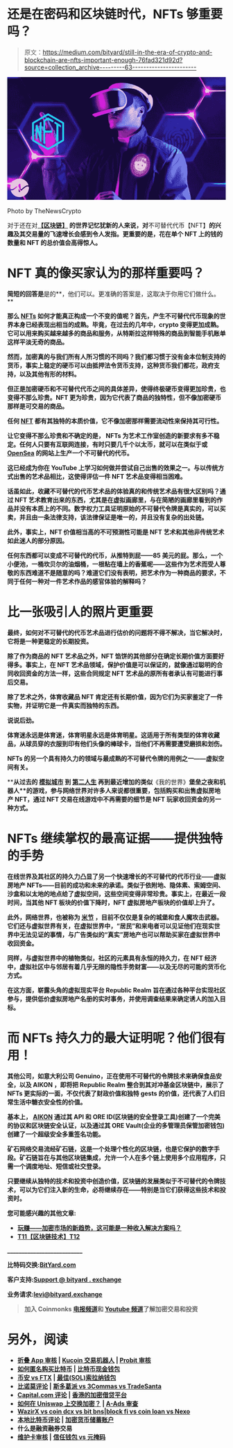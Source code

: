 # 还是在密码和区块链时代，NFTs 够重要吗？

> 原文：<https://medium.com/bityard/still-in-the-era-of-crypto-and-blockchain-are-nfts-important-enough-76fad321d92d?source=collection_archive---------63----------------------->

![](img/c64fc377a82d76c6bcbfa6c355a035f3.png)

Photo by TheNewsCrypto

对于还在对[](/bityard/making-sense-of-cryptocurrency-and-blockchain-technology-17fac92a3a5c)**[**【区块链】**](/bityard/the-blockchain-technology-3f7385ad55d4) 的世界记忆犹新的人来说，对**不可替代代币【NFT】**的兴趣及其交易量的飞速增长会感到令人发指。更重要的是，花在单个 NFT 上的钱的数量和 NFT 的总价值会高得惊人。**

# **NFT 真的像买家认为的那样重要吗？**

**简短的回答是**是的**，他们可以。更准确的答案是，这取决于你用它们做什么。**

**那么 [**NFTs**](https://coinmarketcap.com/alexandria/article/what-is-a-non-fungible-token-nft) 如何才能真正构成一个不变的值呢？首先，产生不可替代代币现象的世界本身已经表现出相当的成熟。毕竟，在过去的几年中，crypto 变得更加成熟。它可以用来购买越来越多的商品和服务，从特斯拉这样特殊的商品到智能手机账单这样平淡无奇的商品。**

**然而，加密真的与我们所有人所习惯的不同吗？我们都习惯于没有金本位制支持的货币，事实上稳定的硬币可以由抵押法令货币支持，这种货币我们都花，政府支持，以及其他有形的材料。**

**但正是加密硬币和不可替代代币之间的具体差异，使得终极硬币变得更加珍贵，也变得不那么珍贵。NFT 更为珍贵，因为它代表了商品的独特性，但不像加密硬币那样是可交易的商品。**

**任何 [**NFT**](https://coinmarketcap.com/alexandria/article/what-is-a-non-fungible-token-nft) 都有其独特的本质价值，它不像加密那样需要流动性来保持其可行性。**

**让它变得不那么珍贵和不确定的是， **NFTs** 为艺术工作室创造的新要求有多不稳定。任何人只要有互联网连接，有时只要几千个以太币，就可以在类似于[](https://rarible.com/)**或 [**OpenSea**](https://opensea.io/) 的网站上生产一个不可替代的代币。****

****这已经成为你在 YouTube 上学习如何做并尝试自己出售的效果之一。与以传统方式出售的艺术品相比，这使得评估一件 NFT 艺术品变得相当困难。****

****话虽如此，收藏不可替代的代币艺术品的体验真的和传统艺术品有很大区别吗？通过 NFT 艺术教育出来的东西，尤其是在虚拟画廊里，与在简陋的画廊里看到的作品并没有本质上的不同。数字权力工具证明原始的**不可替代令牌**是真实的，可以买卖，并且由一条法律支持，该法律保证是唯一的，并且没有复杂的出处链。****

****此外，事实上，NFT 价值相当高的不可预测性可能是 NFT 艺术和其他非传统艺术如此迷人的部分原因。****

****任何东西都可以变成不可替代的代币，从推特到屁——85 美元的屁。那么，一个小便池，一桶坎贝尔的油烟桶，一根粘在墙上的香蕉呢——这些作为艺术而受人尊敬的东西难道不是随意的吗？难道它们没有表明，把艺术作为一种商品的要求，不同于任何一种对一件艺术作品的感官体验的解释吗？****

# ****比一张吸引人的照片更重要****

****最终，如何对不可替代的代币艺术品进行估价的问题将不得不解决，当它解决时，它将是一种更稳定的长期投资。****

****除了作为商品的 NFT 艺术品之外，NFT 馅饼的其他部分在确定长期价值方面要好得多。事实上，在 NFT 艺术品领域，保护价值是可以保证的，就像通过聪明的合同收回资金的方法一样，这些合同规定 NFT 艺术品的原所有者承认有可能进行事后交易。****

****除了艺术之外，体育收藏品 NFT 肯定还有长期价值，因为它们为买家鉴定了一件实物，并证明它是一件真实而独特的东西。****

******说说后劲。******

****体育迷永远是体育迷，体育明星永远是体育明星。这适用于所有类型的体育收藏品，从球员穿的衣服到印有他们头像的棒球卡，当他们不再需要遭受磨损和划伤。****

****NFTs 的另一个具有持久力的领域与最成熟的不可替代令牌的用例之一——虚拟空间有关。****

****从过去的 [**模拟城市**](https://www.ea.com/games/simcity) 到 [**第二人生**](https://secondlife.com/) 再到最近增加的类似**《我的世界》****堡垒之夜**和**机器人**的游戏，参与网络世界对许多人来说都很重要，包括购买和出售虚拟房地产 NFT，通过 NFT 交易在线游戏中不再需要的细节是 NFT 玩家收回资金的另一种方式。****

# ****NFTs 继续掌权的最高证据——提供独特的手势****

****在线世界及其社区的持久力凸显了另一个快速增长的不可替代的代币行业——虚拟房地产 NFTs——目前的成功和未来的承诺。类似于**依附地**、**隐体素**、**索姆空间**、**沙盒**和**以太地**的地点给了虚拟空间，这些空间变得非常珍贵。事实上，在最近一段时间，当其他 NFT 板块的价值下降时，NFT 虚拟房地产板块的价值却上升了。****

****此外，网络世界，也被称为 [**米节**](/bityard/metaverse-explained-cf0a0258224?source=your_stories_page----------------------------------------) ，目前不仅仅是复杂的城堡和食人魔攻击武器。它们还与虚拟世界有关，在虚拟世界中，“居民”和来电者可以见证他们在现实世界中无法见证的事情，与广告类似的“真实”房地产也可以帮助买家在虚拟世界中收回资金。****

****同样，与虚拟世界中的植物类似，社区的元素具有永恒的持久力，在 NFT 经济中，虚拟社区中与邻居有着几乎无限的隐性手势财富——以及无尽的可能的货币化方式。****

****在这方面，崭露头角的虚拟现实平台 Republic Realm 旨在通过各种平台实现社区参与，提供低价虚拟房地产名册的实时事务，并使用调查结果来确定诱人的加入目标。****

# ****而 NFTs 持久力的最大证明呢？他们很有用！****

****其他公司，如意大利公司 Genuino，正在使用不可替代的令牌技术来确保食品安全，以及 **AIKON** ，即将把 Republic Realm 整合到其对冲基金区块链中，展示了 NFTs 更实际的一面，不仅代表了财政价值和独特 gests 的价值，还代表了人们日常生活中糖衣安全性的价值。****

****基本上， [**AIKON**](https://aikon.com/?amp=1) 通过其 API 和 ORE ID(区块链的安全登录工具)创建了一个完美的协议和区块链安全认证，以及通过其 ORE Vault(企业的多管理员保管加密钱包)创建了一个超级安全多重签名功能。****

****矿石网络交易流经矿石链，这是一个处理个性化的区块链，也是它保护的数字手段。矿石链旨在与其他区块链集成，允许一个人在多个链上使用多个应用程序，只需一个调度地址、短信或社交登录。****

****只要继续从独特的技术和投资中创造价值，区块链的发展类似于不可替代的令牌技术，可以为它们注入新的生命，必将继续存在——特别是当它们获得这些技术和投资时。****

****您可能感兴趣的其他文章:****

*   ****[**玩赚——加密市场的新趋势，这可能是一种收入解决方案吗？**](/coinmonks/play-to-earn-a-new-trend-on-the-crypto-market-could-it-be-an-income-solution-c55f4e42b2a5)****
*   ****[T11【区块链技术】T12](/bityard/the-blockchain-technology-3f7385ad55d4)****

****__________________________****

****比特码交换:[**BitYard.com**](https://www.bityard.com/account/register?ru=AebNkR&f=Medium)****

****客户支持:[Support @ bityard . exchange](mailto:support@bityard.exchange)****

****业务请求:levi@bityard.exchange****

> ****加入 Coinmonks [电报频道](https://t.me/coincodecap)和 [Youtube 频道](https://www.youtube.com/c/coinmonks/videos)了解加密交易和投资****

# ****另外，阅读****

*   ****[折叠 App 审核](https://coincodecap.com/fold-app-review) | [Kucoin 交易机器人](/coinmonks/kucoin-trading-bot-automate-your-trades-8cf0ca2138e0) | [Probit 审核](https://coincodecap.com/probit-review)****
*   ****[如何匿名购买比特币](https://coincodecap.com/buy-bitcoin-anonymously) | [比特币现金钱包](https://coincodecap.com/bitcoin-cash-wallets)****
*   ****[币安 vs FTX](https://coincodecap.com/binance-vs-ftx) | [最佳(SOL)索拉纳钱包](https://coincodecap.com/solana-wallets)****
*   ****[比诺莫评论](https://coincodecap.com/binomo-review) | [斯多葛派 vs 3Commas vs TradeSanta](https://coincodecap.com/stoic-vs-3commas-vs-tradesanta)****
*   ****[Capital.com 评论](https://coincodecap.com/capital-com-review) | [香港的加密借贷平台](https://coincodecap.com/crypto-lending-hong-kong)****
*   ****[如何在 Uniswap 上交换加密？](https://coincodecap.com/swap-crypto-on-uniswap) | [A-Ads 审查](https://coincodecap.com/a-ads-review)****
*   ****[WazirX vs coin dcx vs bit bns](/coinmonks/wazirx-vs-coindcx-vs-bitbns-149f4f19a2f1)|[block fi vs coin loan vs Nexo](/coinmonks/blockfi-vs-coinloan-vs-nexo-cb624635230d)****
*   ****[本地比特币评论](/coinmonks/localbitcoins-review-6cc001c6ed56) | [加密货币储蓄账户](https://coincodecap.com/cryptocurrency-savings-accounts)****
*   ****什么是融资融券交易****
*   ****[维护卡审核](https://coincodecap.com/uphold-card-review) | [信任钱包 vs 元掩码](https://coincodecap.com/trust-wallet-vs-metamask)****